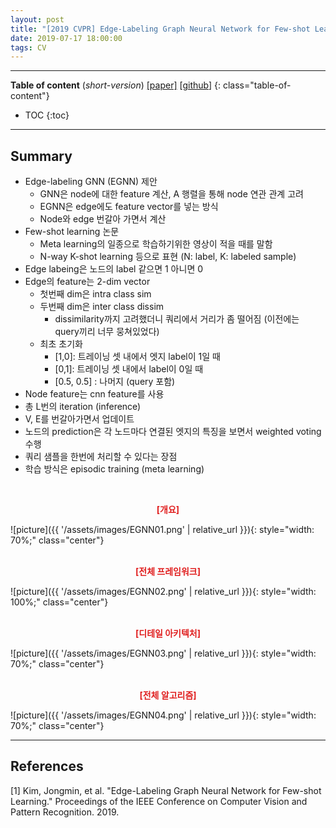 ```yaml
---
layout: post
title: "[2019 CVPR] Edge-Labeling Graph Neural Network for Few-shot Learning"
date: 2019-07-17 18:00:00
tags: CV 
---
```


<!--more-->

---

**Table of content** (*short-version*)
[[paper]](http://openaccess.thecvf.com/content_CVPR_2019/papers/Kim_Edge-Labeling_Graph_Neural_Network_for_Few-Shot_Learning_CVPR_2019_paper.pdf) [[github](https://github.com/khy0809/fewshot-egnn)]
{: class="table-of-content"}
* TOC
{:toc}

---

## Summary

- Edge-labeling GNN (EGNN) 제안
  - GNN은 node에 대한 feature 계산, A 행렬을 통해 node 연관 관계 고려
  - EGNN은 edge에도 feature vector를 넣는 방식
  - Node와 edge 번갈아 가면서 계산
- Few-shot learning 논문
  - Meta learning의 일종으로 학습하기위한 영상이 적을 때를 말함
  - N-way K-shot learning 등으로 표현 (N: label, K: labeled sample)
- Edge labeing은 노드의 label 같으면 1 아니면 0
- Edge의 feature는 2-dim vector
  - 첫번째 dim은 intra class sim
  - 두번째 dim은 inter class dissim
    - dissimilarity까지 고려했더니 쿼리에서 거리가 좀 떨어짐 (이전에는 query끼리 너무 뭉쳐있었다)
  - 최초 초기화
    - [1,0]: 트레이닝 셋 내에서 엣지 label이 1일 때
    - [0,1]: 트레이닝 셋 내에서 label이 0일 때
    - [0.5, 0.5] : 나머지 (query 포함)
- Node feature는 cnn feature를 사용
- 총 L번의 iteration (inference)
- V, E를 번갈아가면서 업데이트
- 노드의 prediction은 각 노드마다 연결된 엣지의 특징을 보면서 weighted voting 수행
- 쿼리 샘플을 한번에 처리할 수 있다는 장점
- 학습 방식은 episodic training (meta learning)
  
  

  
<br/>
<p align="center" style="color: #e01f1f; font-weight: bold;">[개요]</p>
![picture]({{ '/assets/images/EGNN01.png' | relative_url }}){: style="width: 70%;" class="center"}
<br/>


<br/>
<p align="center" style="color: #e01f1f; font-weight: bold;">[전체 프레임워크]</p>
![picture]({{ '/assets/images/EGNN02.png' | relative_url }}){: style="width: 100%;" class="center"}
<br/>

<br/>
<p align="center" style="color: #e01f1f; font-weight: bold;">[디테일 아키텍처]</p>
![picture]({{ '/assets/images/EGNN03.png' | relative_url }}){: style="width: 70%;" class="center"}
<br/>

<br/>
<p align="center" style="color: #e01f1f; font-weight: bold;">[전체 알고리즘]</p>
![picture]({{ '/assets/images/EGNN04.png' | relative_url }}){: style="width: 70%;" class="center"}
<br/>


---


## References

[1] Kim, Jongmin, et al. "Edge-Labeling Graph Neural Network for Few-shot Learning." Proceedings of the IEEE Conference on Computer Vision and Pattern Recognition. 2019.
